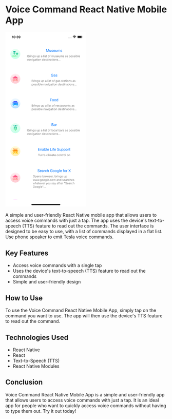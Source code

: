 # Voice Command React Native Mobile App 

<img src="screenShot.png" width="50%" height="50%">

A simple and user-friendly React Native mobile app that allows users to access voice commands with just a tap. The app uses the device's text-to-speech (TTS) feature to read out the commands. The user interface is designed to be easy to use, with a list of commands displayed in a flat list. Use phone speaker to emit Tesla voice commands.

## Key Features
- Access voice commands with a single tap
- Uses the device's text-to-speech (TTS) feature to read out the commands
- Simple and user-friendly design

## How to Use
To use the Voice Command React Native Mobile App, simply tap on the command you want to use. The app will then use the device's TTS feature to read out the command. 

## Technologies Used
- React Native
- React
- Text-to-Speech (TTS)
- React Native Modules

## Conclusion
Voice Command React Native Mobile App is a simple and user-friendly app that allows users to access voice commands with just a tap. It is an ideal app for people who want to quickly access voice commands without having to type them out. Try it out today!


